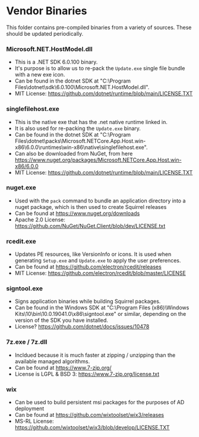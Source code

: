 # Vendor Binaries
This folder contains pre-compiled binaries from a variety of sources. These should be updated periodically.

### Microsoft.NET.HostModel.dll
- This is a .NET SDK 6.0.100 binary. 
- It's purpose is to allow us to re-pack the `Update.exe` single file bundle with a new exe icon.
- Can be found in the dotnet SDK at "C:\Program Files\dotnet\sdk\6.0.100\Microsoft.NET.HostModel.dll".
- MIT License: https://github.com/dotnet/runtime/blob/main/LICENSE.TXT

### singlefilehost.exe
- This is the native exe that has the .net native runtime linked in. 
- It is also used for re-packing the `Update.exe` binary.
- Can be found in the dotnet SDK at "C:\Program Files\dotnet\packs\Microsoft.NETCore.App.Host.win-x86\6.0.0\runtimes\win-x86\native\singlefilehost.exe".
- Can also be downloaded from NuGet, from here https://www.nuget.org/packages/Microsoft.NETCore.App.Host.win-x86/6.0.0
- MIT License: https://github.com/dotnet/runtime/blob/main/LICENSE.TXT

### nuget.exe
- Used with the `pack` command to bundle an application directory into a nuget package, which is then used to create Squirrel releases
- Can be found at https://www.nuget.org/downloads
- Apache 2.0 License: https://github.com/NuGet/NuGet.Client/blob/dev/LICENSE.txt

### rcedit.exe
- Updates PE resources, like VersionInfo or icons. It is used when generating `Setup.exe` and `Update.exe` to apply the user preferences.
- Can be found at https://github.com/electron/rcedit/releases
- MIT License: https://github.com/electron/rcedit/blob/master/LICENSE

### signtool.exe
- Signs application binaries while building Squirrel packages.
- Can be found in the Windows SDK at "C:\Program Files (x86)\Windows Kits\10\bin\10.0.19041.0\x86\signtool.exe" or similar, depending on the version of the SDK you have installed.
- License? https://github.com/dotnet/docs/issues/10478

### 7z.exe / 7z.dll
- Incldued because it is much faster at zipping / unzipping than the available managed algorithms.
- Can be found at https://www.7-zip.org/
- License is LGPL & BSD 3: https://www.7-zip.org/license.txt

### wix
- Can be used to build persistent msi packages for the purposes of AD deployment
- Can be found at https://github.com/wixtoolset/wix3/releases
- MS-RL License: https://github.com/wixtoolset/wix3/blob/develop/LICENSE.TXT
